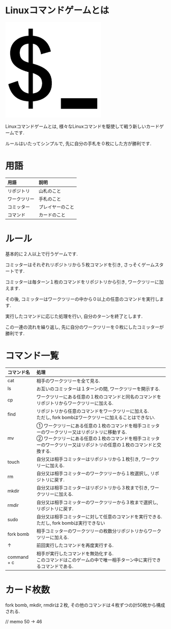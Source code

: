 # Linuxコマンドゲームとは
<img src="./logo.png" alt="Linuxコマンドゲーム" title="Linuxコマンドゲーム" width="300">

Linuxコマンドゲームとは, 様々なLinuxコマンドを駆使して戦う新しいカードゲームです.

ルールはいたってシンプルで, 先に自分の手札を０枚にした方が勝利です.

# 用語

|用語|説明|
|:--|:--|
|リポジトリ|山札のこと|
|ワークツリー|手札のこと|
|コミッター|プレイヤーのこと|
|コマンド|カードのこと|

# ルール
基本的に２人以上で行うゲームです.

コミッターはそれぞれリポジトリから５枚コマンドを引き, さっそくゲームスタートです.

コミッターは毎ターン１枚のコマンドをリポジトリから引き, ワークツリーに加えます.

その後, コミッターはワークツリーの中から０以上の任意のコマンドを実行します.

実行したコマンドに応じた処理を行い, 自分のターンを終了とします.

この一連の流れを繰り返し, 先に自分のワークツリーを０枚にしたコミッターが勝利です.

# コマンド一覧

|コマンド名|処理|
|:--|:--|
|cat|相手のワークツリーを全て見る.|
|ls|お互いのコミッターは１ターンの間, ワークツリーを開示する.|
|cp|ワークツリーにある任意の１枚のコマンドと同名のコマンドをリポジトリからワークツリーに加える.|
|find|リポジトリから任意のコマンドをワークツリーに加える.<br>ただし, fork bombはワークツリーに加えることはできない.|
|mv|① ワークツリーにある任意の１枚のコマンドを相手コミッターのワークツリー又はリポジトリに移動する.<br>② ワークツリーにある任意の１枚のコマンドを相手コミッターのワークツリー又はリポジトリの任意の１枚のコマンドと交換する.|
|touch|自分又は相手コミッターはリポジトリから１枚引き, ワークツリーに加える.|
|rm|自分又は相手コミッターのワークツリーから１枚選択し, リポジトリに戻す.|
|mkdir|自分又は相手コミッターはリポジトリから３枚まで引き, ワークツリーに加える.|
|rmdir|自分又は相手コミッターのワークツリーから３枚まで選択し, リポジトリに戻す.|
|sudo|自分又は相手コミッターに対して任意のコマンドを実行できる.<br>ただし, fork bombは実行できない|
|fork bomb|相手コミッターのワークツリーの枚数分リポジトリからワークツリーに加える.|
|↑|前回実行したコマンドを再度実行する.|
|command + c|相手が実行したコマンドを無効化する.<br>このコマンドはこのゲームの中で唯一相手ターン中に実行できるコマンドである.|

# カード枚数
fork bomb, mkdir, rmdirは２枚, その他のコマンドは４枚ずつの計50枚から構成される.

// memo 50 -> 46
